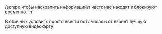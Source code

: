 /scrape чтобы наскрапить информации\n
часто нас находят и блокируют временно. \n

В обычных условиях просто ввести боту число и от вернет лучшую доступную видеокарту
